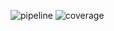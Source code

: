 ![pipeline](https://git.rwth-aachen.de/monticore/EmbeddedMontiArc/generators/cnnarch2x/badges/master/build.svg)
![coverage](https://git.rwth-aachen.de/monticore/EmbeddedMontiArc/generators/cnnarch2x/badges/master/coverage.svg)
